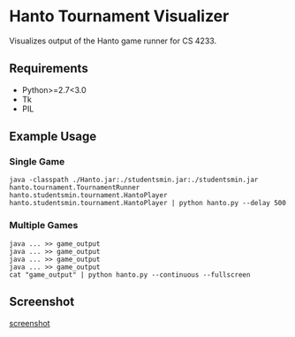 Hanto Tournament Visualizer
===========================

Visualizes output of the Hanto game runner for CS 4233.

## Requirements

- Python>=2.7<3.0
- Tk
- PIL

## Example Usage

### Single Game

    java -classpath ./Hanto.jar:./studentsmin.jar:./studentsmin.jar hanto.tournament.TournamentRunner hanto.studentsmin.tournament.HantoPlayer hanto.studentsmin.tournament.HantoPlayer | python hanto.py --delay 500

### Multiple Games

	java ... >> game_output
	java ... >> game_output
	java ... >> game_output
	java ... >> game_output
    cat "game_output" | python hanto.py --continuous --fullscreen

## Screenshot

[screenshot](http://i.imgur.com/FmdXKKv.png)
